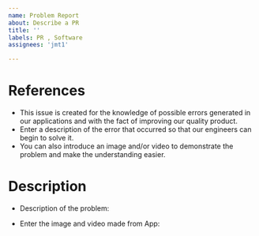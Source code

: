 ```yaml
---
name: Problem Report 
about: Describe a PR
title: ''
labels: PR , Software
assignees: 'jmt1'

---
```


# References


* This issue is created for the knowledge of possible errors generated in our applications and with the fact of improving our quality product.
* Enter a description of the error that occurred so that our engineers can begin to solve it.
* You can also introduce an image and/or video to demonstrate the problem and make the understanding easier.

<!-- Una línea por cada URL completa de las tareas relacionadas -->
<!-- Procedimiento para Crear Issues: -->
<!-- https://documentation.embention.net/Crear_Issue/latest/index.html  -->

# Description

* Description of the problem:

* Enter the image and video made from App:

<!-- Descripción del PR, comportamiento sucedido, comportamiento esperado, entorno y detalles para reproducir el problema, sugerencias de solución, ...  -->

